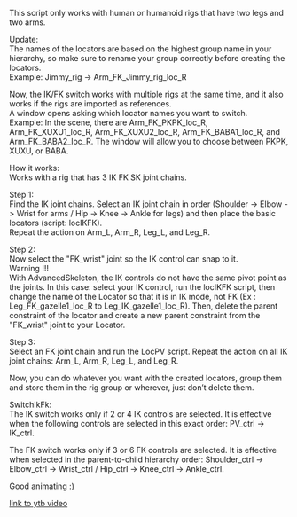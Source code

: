 This script only works with human or humanoid rigs that have two legs and two arms.

Update: <br>
The names of the locators are based on the highest group name in your hierarchy, so make sure to rename your group correctly before creating the locators. <br>
Example: Jimmy_rig -> Arm_FK_Jimmy_rig_loc_R

Now, the IK/FK switch works with multiple rigs at the same time, and it also works if the rigs are imported as references. <br>
A window opens asking which locator names you want to switch. <br>
Example: In the scene, there are Arm_FK_PKPK_loc_R, Arm_FK_XUXU1_loc_R, Arm_FK_XUXU2_loc_R, Arm_FK_BABA1_loc_R, and Arm_FK_BABA2_loc_R. The window will allow you to choose between PKPK, XUXU, or BABA.

How it works: <br>
Works with a rig that has 3 IK FK SK joint chains.

Step 1: <br>
Find the IK joint chains. Select an IK joint chain in order (Shoulder -> Elbow -> Wrist for arms / Hip -> Knee -> Ankle for legs) and then place the basic locators (script: locIKFK). <br>
Repeat the action on Arm_L, Arm_R, Leg_L, and Leg_R.

Step 2: <br>
Now select the "FK_wrist" joint so the IK control can snap to it.<br>
Warning !!! <br>
With AdvancedSkeleton, the IK controls do not have the same pivot point as the joints. In this case: select your IK control, run the locIKFK script, then change the name of the Locator so that it is in IK mode, not FK (Ex : Leg_FK_gazelle1_loc_R to Leg_IK_gazelle1_loc_R). Then, delete the parent constraint of the locator and create a new parent constraint from the "FK_wrist" joint to your Locator.

Step 3: <br>
Select an FK joint chain and run the LocPV script. Repeat the action on all IK joint chains: Arm_L, Arm_R, Leg_L, and Leg_R.

Now, you can do whatever you want with the created locators, group them and store them in the rig group or wherever, just don’t delete them.

SwitchIkFk: <br>
The IK switch works only if 2 or 4 IK controls are selected. It is effective when the following controls are selected in this exact order: PV_ctrl -> IK_ctrl.

The FK switch works only if 3 or 6 FK controls are selected. It is effective when selected in the parent-to-child hierarchy order: Shoulder_ctrl -> Elbow_ctrl -> Wrist_ctrl / Hip_ctrl -> Knee_ctrl -> Ankle_ctrl.

Good animating :)

[link to ytb video](https://youtu.be/vRHRfIdJV6E)
